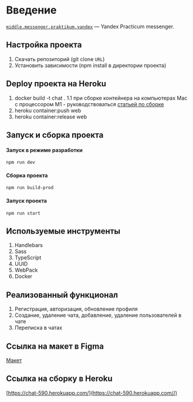 # Введение

[`middle.messenger.praktikum.yandex`](https://github.com/alexandrkaa/middle.messenger.praktikum.yandex) — Yandex Practicum messenger.

## Настройка проекта

1. Скачать репозиторий (git clone `URL`)
2. Установить зависимости (npm install в директории проекта)

## Deploy проекта на Heroku

1. docker build -t chat .
   1.1 при сборке контейнера на компьютерах Mac с процессором M1 - руководствоваться [статьей по сборке](https://medium.com/geekculture/from-apple-silicon-to-heroku-docker-registry-without-swearing-36a2f59b30a3)
2. heroku container:push web
3. heroku container:release web

## Запуск и сборка проекта

#### Запуск в режиме разработки

```
npm run dev
```

#### Сборка проекта

```
npm run build-prod
```

#### Запуск проекта

```
npm run start
```

## Используемые инструменты

1. Handlebars
2. Sass
3. TypeScript
4. UUID
5. WebPack
6. Docker

## Реализованный функционал

1. Регистрация, авторизация, обновление профиля
2. Создание, удаление чата, добавление, удаление пользователей в чате
3. Переписка в чатах

## **Ссылка на макет в Figma**

[Макет](https://www.figma.com/file/XC7oYu8NTsgsuO0ijSfJyY/Chat_external_link_MY?node-id=0%3A1)

## **Ссылка на сборку в Heroku**

[https://chat-590.herokuapp.com/](https://chat-590.herokuapp.com//)
